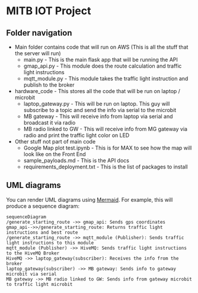# MITB IOT Project

## Folder navigation

 - Main folder contains code that will run on AWS (This is all the stuff that the server will run)
	 - main.py - This is the main flask app that will be running the API
	 - gmap_api.py - This module does the route calculation and traffic light instructions
	 - mqtt_module.py - This module takes the traffic light instruction and publish to the broker
 - hardware_code - This stores all the code that will be run on laptop / microbit
	 -  laptop_gateway.py - This will be run on laptop. This guy will subscribe to a topic and send the info via serial to the microbit
	 - MB gateway - This will receive info from laptop via serial and broadcast it via radio
	 - MB radio linked to GW - This will receive info from MG gateway via radio and print the traffic light color on LED
 - Other stuff not part of main code
	 - Google Map plot test.ipynb - This is for MAX to see how the map will look like on the Front End
	 - sample_payloads.md - This is the API docs
	 - requirements_deployment.txt - This is the list of packages to install

## UML diagrams

You can render UML diagrams using [Mermaid](https://mermaidjs.github.io/). For example, this will produce a sequence diagram:

```mermaid
sequenceDiagram
/generate_starting_route ->> gmap_api: Sends gps coordinates
gmap_api-->>/generate_starting_route: Returns traffic light instructions and best route
/generate_starting_route ->> mqtt_module (Publisher): Sends traffic light instructions to this module
mqtt_module (Publisher) ->> HiveMQ: Sends traffic light instructions to the HiveMQ Broker
HiveMQ ->> laptop_gateway(subscriber): Receives the info from the broker  
laptop_gateway(subscriber) ->> MB gateway: Sends info to gateway microbit via serial
MB gateway ->> MB radio linked to GW: Sends info from gateway microbit to traffic light microbit
```
